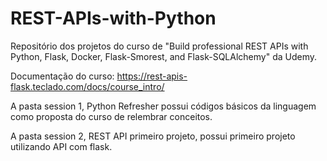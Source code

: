 # REST-APIs-with-Python

Repositório dos projetos do curso de "Build professional REST APIs with Python, Flask, Docker, Flask-Smorest, and Flask-SQLAlchemy" da Udemy.

Documentação do curso: https://rest-apis-flask.teclado.com/docs/course_intro/ 

A pasta session 1, Python Refresher possui códigos básicos da linguagem como proposta do curso de relembrar conceitos.

A pasta session 2, REST API primeiro projeto, possui primeiro projeto utilizando API com flask.
